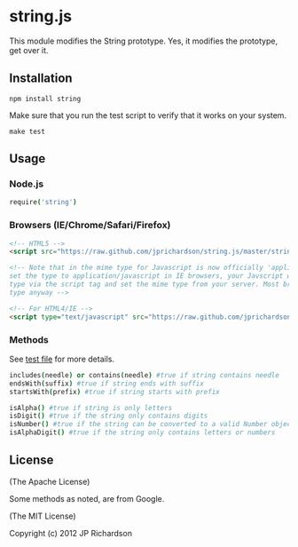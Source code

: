 # string.js

This module modifies the String prototype. Yes, it modifies the prototype, get over it.


## Installation

	npm install string


Make sure that you run the test script to verify that it works on your system.

	make test


## Usage 

### Node.js

```coffeescript
require('string')
```

### Browsers (IE/Chrome/Safari/Firefox)

```html
<!-- HTML5 -->
<script src="https://raw.github.com/jprichardson/string.js/master/string.min.js"></script>

<!-- Note that in the mime type for Javascript is now officially 'application/javascript'. If you
set the type to application/javascript in IE browsers, your Javscript will fail. Just don't set a 
type via the script tag and set the mime type from your server. Most browsers look at the server mime
type anyway -->

<!-- For HTML4/IE -->
<script type="text/javascript" src="https://raw.github.com/jprichardson/string.js/master/string.min.js"></script>
```

### Methods

See [test file][1] for more details.

```coffeescript
includes(needle) or contains(needle) #true if string contains needle
endsWith(suffix) #true if string ends with suffix
startsWith(prefix) #true if string starts with prefix

isAlpha() #true if string is only letters
isDigit() #true if the string only contains digits
isNumber() #true if the string can be converted to a valid Number object
isAlphaDigit() #true if the string only contains letters or numbers

```

## License

(The Apache License)

Some methods as noted, are from Google.

(The MIT License)

Copyright (c) 2012 JP Richardson

[1]: https://github.com/jprichardson/string.js/blob/master/test/string.test.coffee


